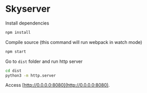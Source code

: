 # Skyserver

Install dependencies

```bash
npm install
```

Compile source (this command will run webpack in watch mode)

```bash
npm start
```

Go to `dist` folder and run http server

```bash
cd dist
python3 -m http.server
```

Access [http://0.0.0.0:8080](http://0.0.0.0:8080).
